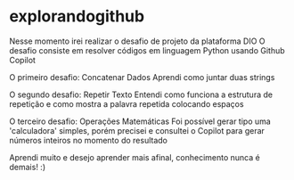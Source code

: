 # explorandogithub
Nesse momento irei realizar o desafio de projeto da plataforma DIO O desafio consiste em resolver códigos em linguagem Python usando Github Copilot

O primeiro desafio: Concatenar Dados Aprendi como juntar duas strings

O segundo desafio: Repetir Texto Entendi como funciona a estrutura de repetição e como mostra a palavra repetida colocando espaços

O terceiro desafio: Operações Matemáticas Foi possível gerar tipo uma 'calculadora' simples, porém precisei e consultei o Copilot para gerar números inteiros no momento do resultado

Aprendi muito e desejo aprender mais afinal, conhecimento nunca é demais! :)
